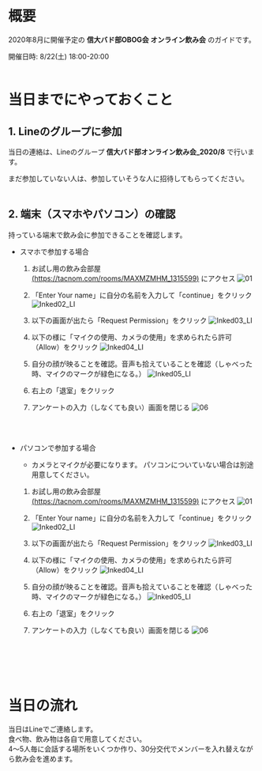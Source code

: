 # 概要
2020年8月に開催予定の **信大バド部OBOG会 オンライン飲み会** のガイドです。

開催日時: 8/22(土) 18:00-20:00
<br>
<br>

# 当日までにやっておくこと

## 1. Lineのグループに参加

当日の連絡は、Lineのグループ **信大バド部オンライン飲み会_2020/8** で行います。

まだ参加していない人は、参加していそうな人に招待してもらってください。
<br>
<br>


## 2. 端末（スマホやパソコン）の確認

持っている端末で飲み会に参加できることを確認します。

- スマホで参加する場合
  1. お試し用の飲み会部屋[(https://tacnom.com/rooms/MAXMZMHM_1315599)](https://tacnom.com/rooms/MAXMZMHM_1315599) にアクセス
![01](https://user-images.githubusercontent.com/12508784/86560906-50d18a80-bf9a-11ea-9243-e265366ee781.png)

  1. 「Enter Your name」に自分の名前を入力して「continue」をクリック
  ![Inked02_LI](https://user-images.githubusercontent.com/12508784/86563095-bcb5f200-bf9e-11ea-8b69-3db2fad10640.jpg)

  1. 以下の画面が出たら「Request Permission」をクリック
  ![Inked03_LI](https://user-images.githubusercontent.com/12508784/86563136-cf302b80-bf9e-11ea-8cec-af5f44011a00.jpg)


  1. 以下の様に「マイクの使用、カメラの使用」を求められたら許可（Allow）をクリック
  ![Inked04_LI](https://user-images.githubusercontent.com/12508784/86563174-dfe0a180-bf9e-11ea-85c6-7a4b0a27cd2c.jpg)

  1. 自分の顔が映ることを確認。音声も拾えていることを確認（しゃべった時、マイクのマークが緑色になる。）
  ![Inked05_LI](https://user-images.githubusercontent.com/12508784/86563203-ebcc6380-bf9e-11ea-954d-3cc54a6b7216.jpg)

  1. 右上の「退室」をクリック

  1. アンケートの入力（しなくても良い）画面を閉じる
  ![06](https://user-images.githubusercontent.com/12508784/86561284-42d03980-bf9b-11ea-91a4-c327efef3b28.png)

<br>
<br>


- パソコンで参加する場合
  - カメラとマイクが必要になります。
  パソコンについていない場合は別途用意してください。

  1. お試し用の飲み会部屋[(https://tacnom.com/rooms/MAXMZMHM_1315599)](https://tacnom.com/rooms/MAXMZMHM_1315599) にアクセス
![01](https://user-images.githubusercontent.com/12508784/86560906-50d18a80-bf9a-11ea-9243-e265366ee781.png)

  1. 「Enter Your name」に自分の名前を入力して「continue」をクリック
  ![Inked02_LI](https://user-images.githubusercontent.com/12508784/86563095-bcb5f200-bf9e-11ea-8b69-3db2fad10640.jpg)

  1. 以下の画面が出たら「Request Permission」をクリック
  ![Inked03_LI](https://user-images.githubusercontent.com/12508784/86563136-cf302b80-bf9e-11ea-8cec-af5f44011a00.jpg)


  1. 以下の様に「マイクの使用、カメラの使用」を求められたら許可（Allow）をクリック
  ![Inked04_LI](https://user-images.githubusercontent.com/12508784/86563174-dfe0a180-bf9e-11ea-85c6-7a4b0a27cd2c.jpg)

  1. 自分の顔が映ることを確認。音声も拾えていることを確認（しゃべった時、マイクのマークが緑色になる。）
  ![Inked05_LI](https://user-images.githubusercontent.com/12508784/86563203-ebcc6380-bf9e-11ea-954d-3cc54a6b7216.jpg)

  1. 右上の「退室」をクリック

  1. アンケートの入力（しなくても良い）画面を閉じる
  ![06](https://user-images.githubusercontent.com/12508784/86561284-42d03980-bf9b-11ea-91a4-c327efef3b28.png)

<br>
<br>

<br>
<br>


# 当日の流れ

当日はLineでご連絡します。<br>
食べ物、飲み物は各自で用意してください。<br>
4～5人毎に会話する場所をいくつか作り、30分交代でメンバーを入れ替えながら飲み会を進めます。<br>

